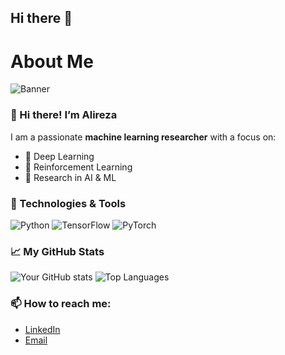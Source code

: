 ## Hi there 👋

# About Me
![Banner](https://your-banner-image-url.com)

### 👋 Hi there! I’m Alireza
I am a passionate **machine learning researcher** with a focus on:
- 🧠 Deep Learning
- 🤖 Reinforcement Learning
- 🔬 Research in AI & ML

### 🔧 Technologies & Tools
![Python](https://img.shields.io/badge/-Python-3776AB?logo=python&logoColor=white&style=for-the-badge)
![TensorFlow](https://img.shields.io/badge/-TensorFlow-FF6F00?logo=tensorflow&logoColor=white&style=for-the-badge)
![PyTorch](https://img.shields.io/badge/-PyTorch-EE4C2C?logo=pytorch&logoColor=white&style=for-the-badge)

### 📈 My GitHub Stats
![Your GitHub stats](https://github-readme-stats.vercel.app/api?username=yourusername&show_icons=true&theme=radical)
![Top Languages](https://github-readme-stats.vercel.app/api/top-langs/?username=yourusername&layout=compact&theme=radical)

### 📫 How to reach me:
- [LinkedIn](https://www.linkedin.com/in/alireza-rashidi-laleh)
- [Email](mailto:rashidireza1666@gmail.com)

<!--
**rsd16/rsd16** is a ✨ _special_ ✨ repository because its `README.md` (this file) appears on your GitHub profile.

Here are some ideas to get you started:

- 🔭 I’m currently working on ...
- 🌱 I’m currently learning ...
- 👯 I’m looking to collaborate on ...
- 🤔 I’m looking for help with ...
- 💬 Ask me about ...
- 📫 How to reach me: ...
- 😄 Pronouns: ...
- ⚡ Fun fact: ...
-->
